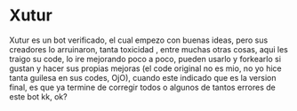# Xutur

Xutur es un bot verificado, el cual empezo con buenas ideas, pero sus creadores lo arruinaron, tanta toxicidad , entre muchas otras cosas, aqui les traigo su code, lo ire mejorando poco a poco, pueden usarlo y forkearlo si gustan y hacer sus propias mejoras (el code original no es mio, no yo hice tanta guilesa en sus codes, OjO), cuando este indicado que es la version final, es que ya termine de corregir todos o algunos de tantos errores de este bot kk, ok?
